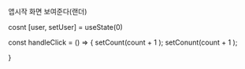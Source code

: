 앱시작  화면 보여준다(랜더)

cosnt [user, setUser] = useState(0)

const handleClick = () => {
    setCount(count + 1 );
    setConunt(count + 1 );
    
}
